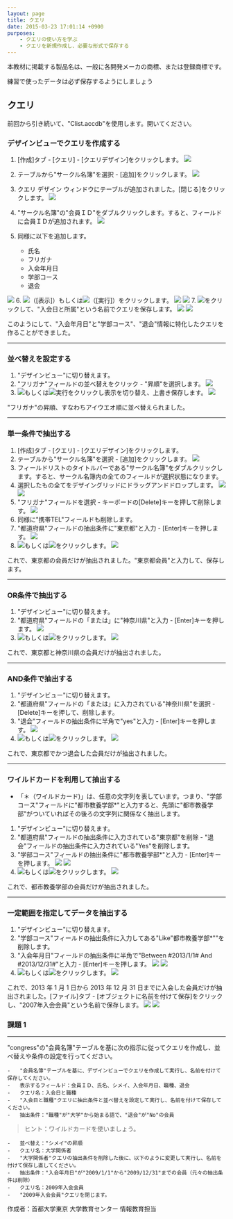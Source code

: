 ```yaml
---
layout: page
title: クエリ
date: 2015-03-23 17:01:14 +0900
purposes:
    - クエリの使い方を学ぶ
    - クエリを新規作成し、必要な形式で保存する
---
```


本教材に掲載する製品名は、一般に各開発メーカの商標、または登録商標です。

練習で使ったデータは必ず保存するようにしましょう


クエリ
--------------
前回から引き続いて、"Clist.accdb"を使用します。開いてください。
### デザインビューでクエリを作成する

1. [作成]タブ - [クエリ] - [クエリデザイン]をクリックします。
![](./pic/newquery1.png)
2. テーブルから"サークル名簿"を選択 - [追加]をクリックします。
![](./pic/newquery2.png)
3. クエリ デザイン ウィンドウにテーブルが追加されました。[閉じる]をクリックします。
![](./pic/newquery3.png)
4. "サークル名簿"の"会員ＩＤ"をダブルクリックします。すると、フィールドに会員ＩＤが追加されます。
![](./pic/newquery4.png)
5. 同様に以下を追加します。

    -   氏名
    -   フリガナ
    -   入会年月日
    -   学部コース
    -   退会

![](./pic/newquery5.png)
6. ![](./pic/databaseview.png)（[表示]）もしくは![](./pic/action.png)（[実行]）をクリックします。
![](./pic/newquery6.png)
![](./pic/newquery7.png)
7. ![](./pic/quicksave.png)をクリックして、"入会日と所属"という名前でクエリを保存します。
![](./pic/newquery8.png)
![](./pic/newquery9.png)

このようにして、"入会年月日"と"学部コース"、"退会"情報に特化したクエリを作ることができました。

---
### 並べ替えを設定する

1. "デザインビュー"に切り替えます。
2. "フリガナ"フィールドの並べ替えをクリック - "昇順"を選択します。
![](./pic/sortname1.png)
3. ![](./pic/databaseview.png)もしくは![](./pic/action.png)実行をクリックし表示を切り替え、上書き保存します。
![](./pic/sortname2.png)

"フリガナ"の昇順、すなわちアイウエオ順に並べ替えられました。

---
### 単一条件で抽出する

1. [作成]タブ - [クエリ] - [クエリデザイン]をクリックします。
2. テーブルから"サークル名簿"を選択 - [追加]をクリックします。
![](./pic/abstract1.png)
3. フィールドリストのタイトルバーである"サークル名簿"をダブルクリックします。すると、サークル名簿内の全てのフィールドが選択状態になります。
4. 選択したもの全てをデザイングリッドにドラッグアンドドロップします。
![](./pic/abstract2.png)
![](./pic/abstract3.png)
5. "フリガナ"フィールドを選択 - キーボードの[Delete]キーを押して削除します。
![](./pic/abstract4.png)
6. 同様に"携帯TEL"フィールドも削除します。
7. "都道府県"フィールドの抽出条件に"東京都"と入力 - [Enter]キーを押します。
![](./pic/abstract5.png)
8. ![](./pic/databaseview.png)もしくは![](./pic/action.png)をクリックします。
![](./pic/abstract6.png)

これで、東京都の会員だけが抽出されました。"東京都会員"と入力して、保存します。

---
### OR条件で抽出する

1. "デザインビュー"に切り替えます。
2. "都道府県"フィールドの「または」に"神奈川県"と入力 - [Enter]キーを押します。
![](./pic/or1.png)
3. ![](./pic/databaseview.png)もしくは![](./pic/action.png)をクリックします。
![](./pic/or2.png)

これで、東京都と神奈川県の会員だけが抽出されました。

---
### AND条件で抽出する

1. "デザインビュー"に切り替えます。
2. "都道府県"フィールドの「または」に入力されている"神奈川県"を選択 - [Delete]キーを押して、削除します。
3. "退会"フィールドの抽出条件に半角で"yes"と入力 - [Enter]キーを押します。
![](./pic/and1.png)
4. ![](./pic/databaseview.png)もしくは![](./pic/action.png)をクリックします。
![](./pic/and2.png)

これで、東京都でかつ退会した会員だけが抽出されました。

---
### ワイルドカードを利用して抽出する

 - 「＊（ワイルドカード)」は、任意の文字列を表しています。つまり、"学部コース"フィールドに"都市教養学部*"と入力すると、先頭に"都市教養学部"がついていればその後ろの文字列に関係なく抽出します。

1. "デザインビュー"に切り替えます。
2. "都道府県"フィールドの抽出条件に入力されている"東京都"を削除 - "退会"フィールドの抽出条件に入力されている"Yes"を削除します。
3. "学部コース"フィールドの抽出条件に"都市教養学部*"と入力 - [Enter]キーを押します。
![](./pic/wildcard1.png)
![](./pic/wildcard2.png)
4. ![](./pic/databaseview.png)もしくは![](./pic/action.png)をクリックします。
![](./pic/wildcard3.png)

これで、都市教養学部の会員だけが抽出されました。

---
### 一定範囲を指定してデータを抽出する

1. "デザインビュー"に切り替えます。
2. "学部コース"フィールドの抽出条件に入力してある"Like"都市教養学部*""を削除します。
3. "入会年月日"フィールドの抽出条件に半角で"Between #2013/1/1# And #2013/12/31#"と入力 - [Enter]キーを押します。
![](./pic/between1.png)
![](./pic/between2.png)
4. ![](./pic/databaseview.png)もしくは![](./pic/action.png)をクリックします。
![](./pic/between3.png)

これで、2013 年 1 月 1 日から 2013 年 12 月 31 日までに入会した会員だけが抽出されました。[ファイル]タブ - [オブジェクトに名前を付けて保存]をクリックし、"2007年入会会員"という名前で保存します。
![](./pic/between4.png)
![](./pic/between5.png)

### 課題 1
--------------
"congress"の"会員名簿"テーブルを基に次の指示に従ってクエリを作成し、並べ替えや条件の設定を行ってください。

    -   "会員名簿"テーブルを基に、デザインビューでクエリを作成して実行し、名前を付けて保存してください。
    -   表示するフィールド：会員ＩＤ、氏名、シメイ、入会年月日、職種、退会
    -   クエリ名：入会日と職種
    -   "入会日と職種"クエリに抽出条件と並べ替えを設定して実行し、名前を付けて保存してください。
    -   抽出条件："職種"が"大学"から始まる語で、"退会"が"No"の会員

> ヒント：ワイルドカードを使いましょう。

    -   並べ替え："シメイ"の昇順
    -   クエリ名：大学関係者
    -   "大学関係者"クエリの抽出条件を削除した後に、以下のように変更して実行し、名前を付けて保存し直してください。
    -   抽出条件："入会年月日"が"2009/1/1"から"2009/12/31"までの会員（元々の抽出条件は削除）
    -   クエリ名：2009年入会会員
    -   "2009年入会会員"クエリを閉じます。

作成者：首都大学東京 大学教育センター 情報教育担当
